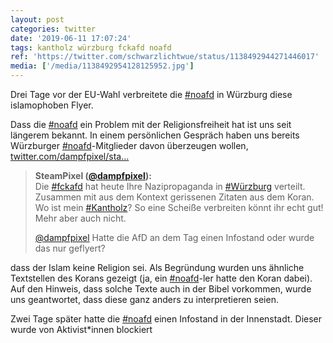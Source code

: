 ```yaml
---
layout: post
categories: twitter
date: '2019-06-11 17:07:24'
tags: kantholz würzburg fckafd noafd
ref: 'https://twitter.com/schwarzlichtwue/status/1138492944271446017'
media: ['/media/1138492954128125952.jpg']
---
```

Drei Tage vor der EU-Wahl verbreitete die [#noafd](/t/noafd) in Würzburg diese islamophoben Flyer.

Dass die [#noafd](/t/noafd) ein Problem mit der Religionsfreiheit hat ist uns seit längerem bekannt. In einem persönlichen Gespräch haben uns bereits Würzburger [#noafd](/t/noafd)-Mitglieder davon überzeugen wollen, [twitter.com/dampfpixel/sta…](https://twitter.com/dampfpixel/status/1131581851083124741)
> <b>SteamPixel ([@dampfpixel](https://twitter.com/dampfpixel)):</b>  
>Die [#fckafd](/t/fckafd) hat heute Ihre Nazipropaganda in [#Würzburg](/t/würzburg) verteilt. Zusammen mit aus dem Kontext gerissenen Zitaten aus dem Koran. Wo ist mein [#Kantholz](/t/kantholz)? So eine Scheiße verbreiten könnt ihr echt gut! Mehr aber auch nicht.   
>  
>[@dampfpixel](https://twitter.com/dampfpixel) Hatte die AfD an dem Tag einen Infostand oder wurde das nur geflyert?  



dass der Islam keine Religion sei. Als Begründung wurden uns ähnliche Textstellen des Korans gezeigt (ja, ein [#noafd](/t/noafd)-ler hatte den Koran dabei). Auf den Hinweis, dass solche Texte auch in der Bibel vorkommen, wurde uns geantwortet, dass diese ganz anders zu interpretieren seien.

Zwei Tage später hatte die [#noafd](/t/noafd) einen Infostand in der Innenstadt. Dieser wurde von Aktivist\*innen blockiert 